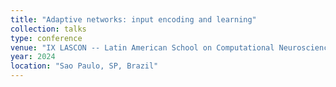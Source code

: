 ```yaml
---
title: "Adaptive networks: input encoding and learning"
collection: talks
type: conference
venue: "IX LASCON -- Latin American School on Computational Neuroscience, São Paulo, SP, Brazil"
year: 2024
location: "Sao Paulo, SP, Brazil"
---
```

